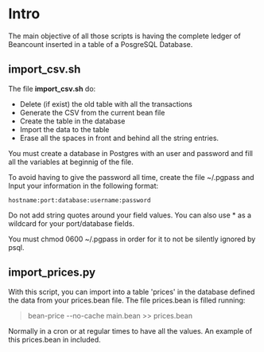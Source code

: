 # Intro

The main objective of all those scripts is having the complete ledger of Beancount
inserted in a table of a PosgreSQL Database.

## import_csv.sh

The file **import_csv.sh** do:

* Delete (if exist) the old table with all the transactions
* Generate the CSV from the current bean file
* Create the table in the database
* Import the data to the table
* Erase all the spaces in front and behind all the string entries.

You must create a database in Postgres with an user and password and fill all the variables at beginnig of the file.

To avoid having to give the password all time, create the file ~/.pgpass and
Input your information in the following format:

    hostname:port:database:username:password

Do not add string quotes around your field values.
You can also use * as a wildcard for your port/database fields.

You must chmod 0600 ~/.pgpass in order for it to not be silently ignored by psql.

## import_prices.py

With this script, you can import into a table 'prices' in the database defined the data from your prices.bean file.
The file prices.bean is filled running:
> bean-price --no-cache main.bean >> prices.bean

Normally in a cron or at regular times to have all the values. An example of this prices.bean in included.

